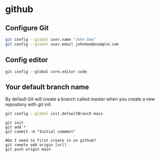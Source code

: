 # github

## Configure Git

```sh
git config --global user.name "John Doe"
git config --global user.email johndoe@example.com
```
## Config editor
```
git config --global core.editor code
```

## Your default branch name
By default Git will create a branch called master when you create a new repository with git init.
```cmd
git config --global init.defaultBranch main
```

~~~
git init
git add *
git commit -m "Initial commmit"

#Do I need to first create in on github?
git remote add origin [url]
git push origin main
~~~
